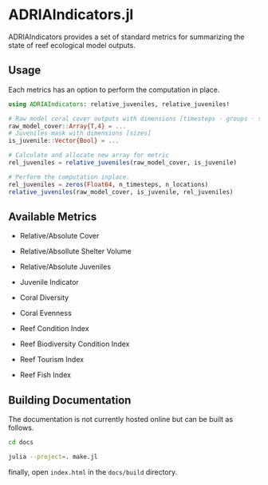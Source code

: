 # ADRIAIndicators.jl

ADRIAIndicators provides a set of standard metrics for summarizing the state of reef ecological
model outputs.

## Usage

Each metrics has an option to perform the computation in place.

```julia
using ADRIAIndicators: relative_juveniles, relative_juveniles!

# Raw model coral cover outputs with dimensions [timesteps ⋅ groups ⋅ sizes ⋅ locations]
raw_model_cover::Array{T,4} = ...
# Juveniles mask with dimensions [sizes]
is_juvenile::Vector{Bool} = ...

# Calculate and allocate new array for metric
rel_juveniles = relative_juveniles(raw_model_cover, is_juvenile)

# Perform the computation inplace.
rel_juveniles = zeros(Float64, n_timesteps, n_locations)
relative_juveniles(raw_model_cover, is_juvenile, rel_juveniles)
```

## Available Metrics

- Relative/Absolute Cover
- Relative/Absollute Shelter Volume
- Relative/Absolute Juveniles
- Juvenile Indicator
- Coral Diversity
- Coral Evenness

- Reef Condition Index
- Reef Biodiversity Condition Index
- Reef Tourism Index
- Reef Fish Index

## Building Documentation

The documentation is not currently hosted online but can be built as follows.

```bash
cd docs

julia --project=. make.jl
```

finally, open `index.html` in the `docs/build` directory.

